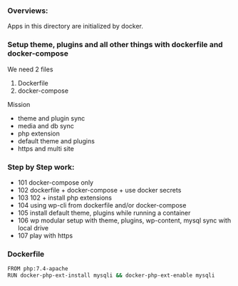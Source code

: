 ### Overviews:
Apps in this directory are initialized by docker.

### Setup theme, plugins and all other things with dockerfile and docker-compose
We need 2 files
1. Dockerfile 
2. docker-compose

Mission
- theme and plugin sync
- media and db sync
- php extension
- default theme and plugins
- https and multi site

### Step by Step work:
- 101 docker-compose only
- 102 dockerfile + docker-compose + use docker secrets
- 103 102 + install php extensions
- 104 using wp-cli from dockerfile and/or docker-compose
- 105 install default theme, plugins while running a container
- 106 wp modular setup with theme, plugins, wp-content, mysql sync with local drive
- 107 play with https

### Dockerfile
```sh
FROM php:7.4-apache
RUN docker-php-ext-install mysqli && docker-php-ext-enable mysqli
```